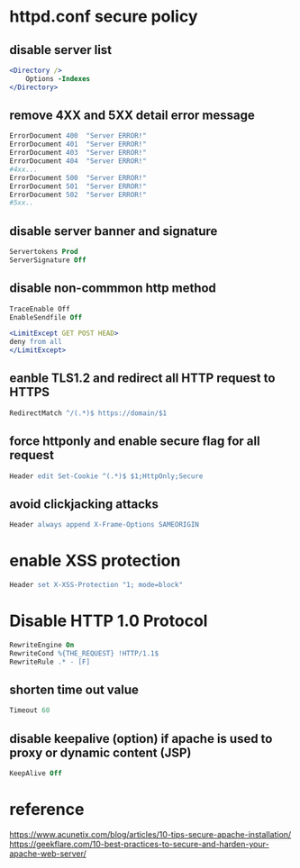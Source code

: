 # httpd.conf secure policy
## disable server list
```apache
<Directory />
    Options -Indexes    
</Directory>
```

## remove 4XX and 5XX detail error message
```apache
ErrorDocument 400  "Server ERROR!"
ErrorDocument 401  "Server ERROR!"
ErrorDocument 403  "Server ERROR!"
ErrorDocument 404  "Server ERROR!"  
#4xx...
ErrorDocument 500  "Server ERROR!"  
ErrorDocument 501  "Server ERROR!"  
ErrorDocument 502  "Server ERROR!"  
#5xx..
```

## disable server banner and signature
```apache
Servertokens Prod  
ServerSignature Off  
```

## disable non-commmon http method 
```apache
TraceEnable Off  
EnableSendfile Off  

<LimitExcept GET POST HEAD>
deny from all
</LimitExcept>
```

## eanble TLS1.2 and redirect all HTTP request to HTTPS
```apache
RedirectMatch ^/(.*)$ https://domain/$1
```

## force httponly and enable secure flag for all request
```apache
Header edit Set-Cookie ^(.*)$ $1;HttpOnly;Secure
```

## avoid clickjacking attacks
```apache
Header always append X-Frame-Options SAMEORIGIN
```

# enable XSS protection
```apache
Header set X-XSS-Protection "1; mode=block"
```

# Disable HTTP 1.0 Protocol
```apache
RewriteEngine On
RewriteCond %{THE_REQUEST} !HTTP/1.1$
RewriteRule .* - [F]
```

## shorten time out value
```apache
Timeout 60
```
## disable keepalive (option) if apache is used to proxy or dynamic content (JSP)
```apache
KeepAlive Off
```

# reference
https://www.acunetix.com/blog/articles/10-tips-secure-apache-installation/  
https://geekflare.com/10-best-practices-to-secure-and-harden-your-apache-web-server/  

